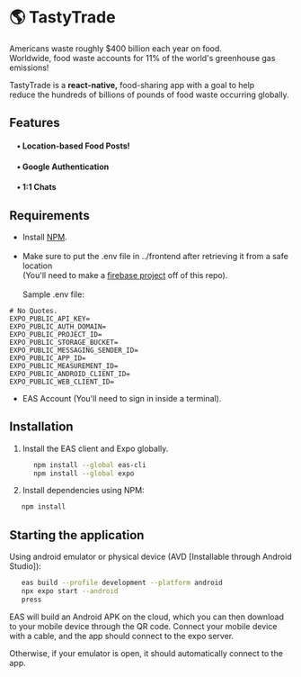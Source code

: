 # 🌎 TastyTrade 

Americans waste roughly $400 billion each year on food. <br>
Worldwide, food waste accounts for 11% of the world's greenhouse gas emissions! 

TastyTrade is a **react-native,** food-sharing app with a goal to help <br>
reduce the hundreds of billions of pounds of food waste occurring globally.


## Features
#### &nbsp;&nbsp;&nbsp; • Location-based Food Posts!
#### &nbsp;&nbsp;&nbsp; • Google Authentication
#### &nbsp;&nbsp;&nbsp; • 1:1 Chats

## Requirements
- Install [NPM](https://docs.npmjs.com/downloading-and-installing-node-js-and-npm).
  <br><br>
- Make sure to put the .env file in ../frontend after retrieving it from a safe location <br>
(You'll need to make a [firebase project](https://console.firebase.google.com/) off of this repo).
<br><br>
Sample .env file:
```
# No Quotes.
EXPO_PUBLIC_API_KEY=
EXPO_PUBLIC_AUTH_DOMAIN=
EXPO_PUBLIC_PROJECT_ID=
EXPO_PUBLIC_STORAGE_BUCKET=
EXPO_PUBLIC_MESSAGING_SENDER_ID=
EXPO_PUBLIC_APP_ID=
EXPO_PUBLIC_MEASUREMENT_ID=
EXPO_PUBLIC_ANDROID_CLIENT_ID=
EXPO_PUBLIC_WEB_CLIENT_ID=
```
  
- EAS Account (You'll need to sign in inside a terminal).

## Installation

1. Install the EAS client and Expo globally.
```bash
      npm install --global eas-cli
      npm install --global expo
   ```

2. Install dependencies using NPM:
```bash
   npm install
   ```

## Starting the application
Using android emulator or physical device (AVD [Installable through Android Studio]):
```bash
   eas build --profile development --platform android
   npx expo start --android
   press
   ```

EAS will build an Android APK on the cloud, which you can then download to your mobile device through the QR code.
Connect your mobile device with a cable, and the app should connect to the expo server.

Otherwise, if your emulator is open, it should automatically connect to the app.